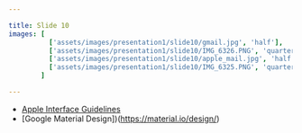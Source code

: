 ```yaml
---

title: Slide 10
images: [
          ['assets/images/presentation1/slide10/gmail.jpg', 'half'],
          ['assets/images/presentation1/slide10/IMG_6326.PNG', 'quarter'],
          ['assets/images/presentation1/slide10/apple_mail.jpg', 'half'],
          ['assets/images/presentation1/slide10/IMG_6325.PNG', 'quarter']
        ]

---
```


- [Apple Interface Guidelines](https://developer.apple.com/design/human-interface-guidelines/)
- [Google Material Design])(https://material.io/design/)